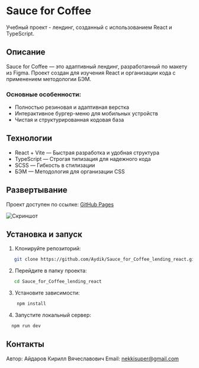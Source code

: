 # Sauce for Coffee

Учебный проект - лендинг, созданный с использованием React и TypeScript.

## Описание

Sauce for Coffee — это адаптивный лендинг, разработанный по макету из Figma. Проект создан для изучения React и
организации кода с применением методологии БЭМ.

### Основные особенности:

- Полностью резиновая и адаптивная верстка
- Интерактивное бургер-меню для мобильных устройств
- Чистая и структурированная кодовая база

## Технологии

- React + Vite — Быстрая разработка и удобная структура
- TypeScript — Строгая типизация для надежного кода
- SCSS — Гибкость в стилизации
- БЭМ — Методология для организации CSS

## Развертывание

Проект доступен по ссылке: [GitHub Pages](https://Aydik.github.io/Sauce_for_Coffee_lending_react/)

![Скриншот](.//assets/screenshot.png)

## Установка и запуск

1. Клонируйте репозиторий:

```sh
   git clone https://github.com/Aydik/Sauce_for_Coffee_lending_react.git
```

2. Перейдите в папку проекта:

```sh
   cd Sauce_for_Coffee_lending_react
```

3. Установите зависимости:

```sh
    npm install
```

4. Запустите локальный сервер:

```sh
  npm run dev
```

## Контакты

Автор: Айдаров Кирилл Вячеславович
Email: nekkisuper@gmail.com